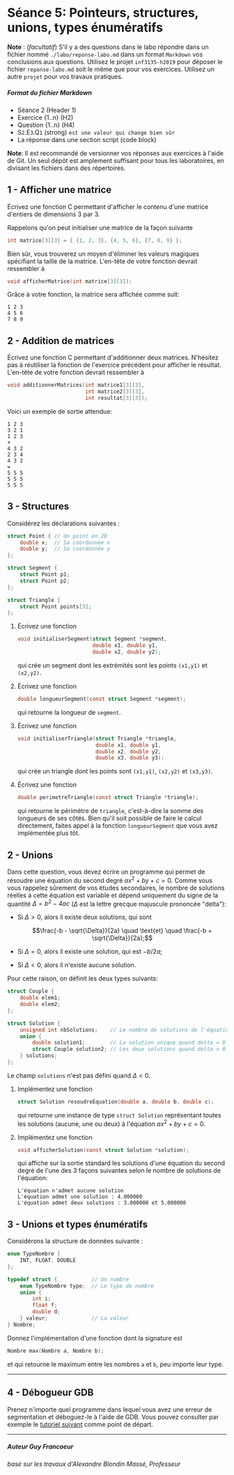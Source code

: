 # Séance 5: Pointeurs, structures, unions, types énumératifs

**Note** : (_facultatif_) S'il y a des questions dans le labo répondre dans un fichier nommé `./labo/reponse-labo.md` dans un format `Markdown` vos conclusions aux questions. Utilisez le projet `inf3135-h2019` pour déposer le fichier `reponse-labo.md` soit le même que pour vos exercices.  Utilisez un autre `projet` pour vos travaux pratiques.  

##### Format du fichier Markdown
 + Séance 2 (Header 1)
 + Exercice {1..n} (H2)
 + Question {1..n} (H4)
 + S`2`.E`3`.Q`1` (strong) `est une valeur qui change bien sûr`
 + La réponse dans une section script (code block)

**Note**: Il est recommandé de versionner vos réponses aux exercices à l'aide
de Git. Un seul dépôt est amplement suffisant pour tous les laboratoires, en
divisant les fichiers dans des répertoires.

## 1 - Afficher une matrice

Écrivez une fonction C permettant d'afficher le contenu d'une matrice d'entiers
de dimensions 3 par 3.

Rappelons qu'on peut initialiser une matrice de la façon suivante
```c
int matrice[3][3] = { {1, 2, 3}, {4, 5, 6}, {7, 8, 9} };
```
Bien sûr, vous trouverez un moyen d'éliminer les valeurs magiques spécifiant la
taille de la matrice. L'en-tête de votre fonction devrait ressembler à
```c
void afficherMatrice(int matrice[3][3]);
```

Grâce à votre fonction, la matrice sera affichée comme suit:
```
1 2 3
4 5 6
7 8 9
```

## 2 - Addition de matrices

Écrivez une fonction C permettant d'additionner deux matrices.  N'hésitez pas à
réutiliser la fonction de l'exercice précédent pour afficher le résultat.
L'en-tête de votre fonction devrait ressembler à
```c
void additionnerMatrices(int matrice1[3][3],
                         int matrice2[3][3],
                         int resultat[3][3]);
```

Voici un exemple de sortie attendue:

```
1 2 3
3 2 1
1 2 3
+
4 3 2
2 3 4
4 3 2
=
5 5 5
5 5 5
5 5 5
```

## 3 - Structures

Considérez les déclarations suivantes :

```c
struct Point { // Un point en 2D
    double x;  // Sa coordonnée x
    double y;  // Sa coordonnée y
};

struct Segment {
    struct Point p1;
    struct Point p2;
};

struct Triangle {
    struct Point points[3];
};
```

1. Écrivez une fonction
    ```c
    void initialiserSegment(struct Segment *segment,
                            double x1, double y1,
                            double x2, double y2);
    ```
   qui crée un segment dont les extrémités sont les points `(x1,y1)` et
   `(x2,y2)`.

2. Écrivez une fonction
    ```c
    double longueurSegment(const struct Segment *segment);
    ```
   qui retourne la longueur de `segment`.

3. Écrivez une fonction
    ```c
    void initialiserTriangle(struct Triangle *triangle,
                             double x1, double y1,
                             double x2, double y2,
                             double x3, double y3);
    ```
   qui crée un triangle dont les points sont `(x1,y1)`, `(x2,y2)` et `(x3,y3)`.

4. Écrivez une fonction
    ```c
    double perimetreTriangle(const struct Triangle *triangle);
    ```
   qui retourne le périmètre de `triangle`, c'est-à-dire la somme des longueurs
   de ses côtés. Bien qu'il soit possible de faire le calcul directement,
   faites appel à la fonction `longueurSegment` que vous avez implémentée plus
   tôt.

## 2 - Unions

Dans cette question, vous devez écrire un programme qui permet de résoudre une
équation du second degré $`ax^2 + by + c = 0`$. Comme vous vous rappelez
sûrement de vos études secondaires, le nombre de solutions réelles à cette
équation est variable et dépend uniquement du signe de la quantité $`\Delta =
b^2 - 4ac`$ ($`\Delta`$ est la lettre grecque majuscule prononcée "delta"):

- Si $`\Delta > 0`$, alors il existe deux solutions, qui sont
    ```math
    \frac{-b - \sqrt{\Delta}}{2a} \quad \text{et} \quad \frac{-b + \sqrt{\Delta}}{2a};
    ```

- Si $`\Delta = 0`$, alors il existe une solution, qui est $`-b / 2a`$;
- Si $`\Delta < 0`$, alors il n'existe aucune solution.

Pour cette raison, on définit les deux types suivants:
```c
struct Couple {
    double elem1;
    double elem2;
};

struct Solution {
    unsigned int nbSolutions;    // Le nombre de solutions de l'équation
    union {
        double solution1;        // La solution unique quand delta = 0
        struct Couple solution2; // Les deux solutions quand delta > 0
    } solutions;
};
```
Le champ `solutions` n'est pas défini quand $`\Delta < 0`$.

1. Implémentez une fonction
    ```c
    struct Solution resoudreEquation(double a, double b, double c);
    ```
   qui retourne une instance de type `struct Solution` représentant toutes les
   solutions (aucune, une ou deux) à l'équation $`ax^2 + by + c = 0`$.

2. Implémentez une fonction
    ```c
    void afficherSolution(const struct Solution *solution);
    ```
   qui affiche sur la sortie standard les solutions d'une équation du second
   degré de l'une des 3 façons suivantes selon le nombre de solutions de
   l'équation:
    ```text
    L'équation n'admet aucune solution
    L'équation admet une solution : 4.000000
    L'équation admet deux solutions : 3.000000 et 5.000000
    ```

## 3 - Unions et types énumératifs

Considérons la structure de données suivante :

```c
enum TypeNombre {
    INT, FLOAT, DOUBLE
};

typedef struct {           // Un nombre
    enum TypeNombre type;  // Le type de nombre
    union {
        int i;
        float f;
        double d;
    } valeur;              // La valeur
} Nombre;
```

Donnez l'implémentation d'une fonction dont la signature est
```c
Nombre max(Nombre a, Nombre b);
```
et qui retourne le maximum entre les nombres `a` et `b`, peu importe leur type.

---

## 4 - Débogueur GDB

Prenez n'importe quel programme dans lequel vous avez une erreur de
segmentation et déboguez-le à l'aide de GDB. Vous pouvez consulter par exemple
le [tutoriel suivant](http://www.unknownroad.com/rtfm/gdbtut/>) comme point de
départ.

---

##### Auteur Guy Francoeur
###### basé sur les travaux d'Alexandre Blondin Massé, Professeur
